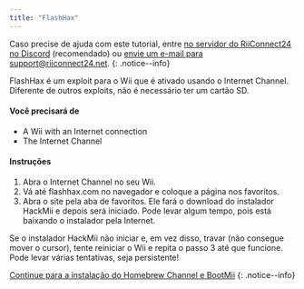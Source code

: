 ```yaml
---
title: "FlashHax"
---
```


Caso precise de ajuda com este tutorial, entre [no servidor do RiiConnect24 no Discord](https://discord.gg/b4Y7jfD) (recomendado) ou [envie um e-mail para support@riiconnect24.net](mailto:support@riiconnect24.net).
{: .notice--info}

FlashHax é um exploit para o Wii que é ativado usando o Internet Channel. Diferente de outros exploits, não é necessário ter um cartão SD.

#### Você precisará de

- A Wii with an Internet connection
- The Internet Channel

#### Instruções

1. Abra o Internet Channel no seu Wii.
2. Vá até flashhax.com no navegador e coloque a página nos favoritos.
3. Abra o site pela aba de favoritos. Ele fará o download do instalador HackMii e depois será iniciado. Pode levar algum tempo, pois está baixando o instalador pela Internet.

Se o instalador HackMii não iniciar e, em vez disso, travar (não consegue mover o cursor), tente reiniciar o Wii e repita o passo 3 até que funcione. Pode levar várias tentativas, seja persistente!

[Continue para a instalação do Homebrew Channel e BootMii](hbc)
{: .notice--info}
